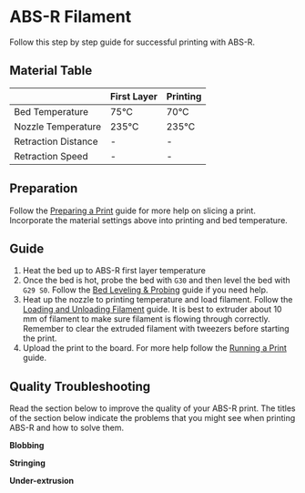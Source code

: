 # ABS-R Filament

Follow this step by step guide for successful printing with ABS-R.

## Material Table

|  | First Layer | Printing |
| :--- | :--- | :--- |
| Bed Temperature | 75°C | 70°C |
| Nozzle Temperature | 235°C | 235°C |
| Retraction Distance | - | - |
| Retraction Speed | - | - |

## Preparation

Follow the [Preparing a Print](../advanced-setup-guides/preparing-the-print.md) guide for more help on slicing a print. Incorporate the material settings above into printing and bed temperature.

## Guide

1. Heat the bed up to ABS-R first layer temperature
2. Once the bed is hot, probe the bed with `G30` and then level the bed with `G29 S0`. Follow the [Bed Leveling & Probing](../advanced-setup-guides/bed-leveling-and-probing.md) guide if you need help.
3. Heat up the nozzle to printing temperature and load filament. Follow the [Loading and Unloading Filament](../advanced-setup-guides/loading-and-unloading-filament.md) guide. It is best to extruder about 10  mm of filament to make sure filament is flowing through correctly. Remember to clear the extruded filament with tweezers before starting the print.
4. Upload the print to the board. For more help follow the [Running a Print](../beginners-setup-guides/running-a-print.md) guide.

## Quality Troubleshooting

Read the section below to improve the quality of your ABS-R print. The titles of the section below indicate the problems that you might see when printing ABS-R and how to solve them.

**Blobbing**

**Stringing**

**Under-extrusion**


